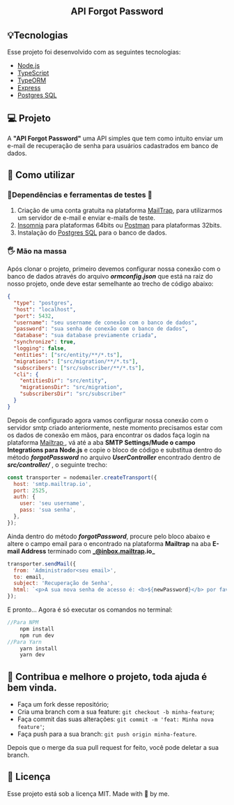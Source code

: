 <p align="center">
  <h2 align="center">API Forgot Password</h2>
</p>

## :bulb:Tecnologias

Esse projeto foi desenvolvido com as seguintes tecnologias:

- [Node.js](https://nodejs.org/en/)
- [TypeScript](https://www.typescriptlang.org/index.html)
- [TypeORM](https://typeorm.io/#/)
- [Express](https://expressjs.com/pt-br/)
- [Postgres SQL](https://www.postgresql.org/)

## 💻 Projeto

A **"API Forgot Password"** uma API simples que tem como intuito enviar um e-mail de recuperação de senha para usuários cadastrados em banco de dados.

## :memo: Como utilizar

### 📌Dependências e ferramentas de testes 🧪

1. Criação de uma conta gratuita na plataforma [MailTrap](https://mailtrap.io/register/signup?ref=header), para utilizarmos um servidor de e-mail e enviar e-mails de teste.
2. [Insomnia](https://insomnia.rest/download/) para plataformas 64bits ou [Postman](https://www.postman.com/) para plataformas 32bits.
3. Instalação do [Postgres SQL](https://www.postgresql.org/docs/current/tutorial.html) para o banco de dados.

### 🖐 Mão na massa

Após clonar o projeto, primeiro devemos configurar nossa conexão com o banco de dados através do arquivo **_ormconfig.json_** que está na raiz do nosso projeto, onde deve estar semelhante ao trecho de código abaixo:

```json
{
  "type": "postgres",
  "host": "localhost",
  "port": 5432,
  "username": "seu username de conexão com o banco de dados",
  "password": "sua senha de conexão com o banco de dados",
  "database": "sua database previamente criada",
  "synchronize": true,
  "logging": false,
  "entities": ["src/entity/**/*.ts"],
  "migrations": ["src/migration/**/*.ts"],
  "subscribers": ["src/subscriber/**/*.ts"],
  "cli": {
    "entitiesDir": "src/entity",
    "migrationsDir": "src/migration",
    "subscribersDir": "src/subscriber"
  }
}
```

Depois de configurado agora vamos configurar nossa conexão com o servidor smtp criado anteriormente, neste momento precisamos estar com os dados de conexão em mãos, para encontrar os dados faça login na plataforma [Mailtrap ](https://mailtrap.io/signin), vá até a aba **SMTP Settings/Mude o campo Integrations para Node.js** e copie o bloco de código e substitua dentro do método **_forgotPassword_** no arquivo **_UserController_** encontrado dentro de **_src/controller/_** , o seguinte trecho:

```js
const transporter = nodemailer.createTransport({
  host: 'smtp.mailtrap.io',
  port: 2525,
  auth: {
    user: 'seu username',
    pass: 'sua senha',
  },
});
```

Ainda dentro do método **_forgotPassword_**, procure pelo bloco abaixo e altere o campo email para o encontrado na plataforma **Mailtrap** na aba **E-mail Address** terminado com **_@inbox.mailtrap.io_**

```js
transporter.sendMail({
  from: 'Administrador<seu email>',
  to: email,
  subject: 'Recuperação de Senha',
  html: `<p>A sua nova senha de acesso é: <b>${newPassword}</b> por favor, faça login em nosso sistema e a altere para uma senha de sua preferência.</p><br/><a href="https://google.com">Sistema<a>`,
});
```

E pronto...
Agora é só executar os comandos no terminal:

```js
//Para NPM
	npm install
	npm run dev
//Para Yarn
	yarn install
	yarn dev
```

## 🤔 Contribua e melhore o projeto, toda ajuda é bem vinda.

- Faça um fork desse repositório;
- Cria uma branch com a sua feature: `git checkout -b minha-feature`;
- Faça commit das suas alterações: `git commit -m 'feat: Minha nova feature'`;
- Faça push para a sua branch: `git push origin minha-feature`.

Depois que o merge da sua pull request for feito, você pode deletar a sua branch.

## :memo: Licença

Esse projeto está sob a licença MIT. Made with 💛 by me.
